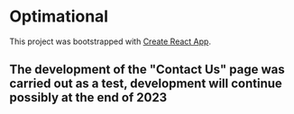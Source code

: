 # Optimational

This project was bootstrapped with [Create React App](https://github.com/facebook/create-react-app).

## The development of the "Contact Us" page was carried out as a test, development will continue possibly at the end of 2023